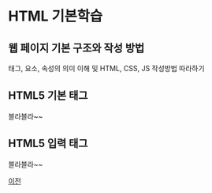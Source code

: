 # HTML 기본학습

## 웹 페이지 기본 구조와 작성 방법
태그, 요소, 속성의 의미 이해 및 HTML, CSS, JS 작성방법 따라하기

## HTML5 기본 태그
블라블라~~

## HTML5 입력 태그
블라블라~~

[이전](..)

